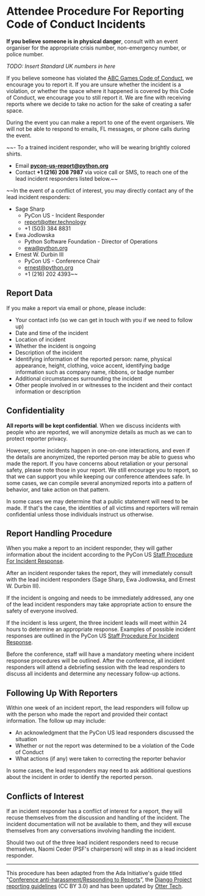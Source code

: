 # Attendee Procedure For Reporting Code of Conduct Incidents

**If you believe someone is in physical danger**, consult with an event organiser for the appropriate crisis number, non-emergency number, or police number.

*TODO: Insert Standard UK numbers in here*

If you believe someone has violated the [ABC Games Code of Conduct](https://github.com/naxelauk/abcgames-code-of-conduct/code_of_conduct.md), we encourage you to report it. If you are unsure whether the incident is a violation, or whether the space where it happened is covered by this Code of Conduct, we encourage you to still report it. We are fine with receiving reports where we decide to take no action for the sake of creating a safer space.

During the event you can make a report to one of the event organisers. We will not be able to respond to emails, FL messages, or phone calls during the event. 

  ~~- To a trained incident responder, who will be wearing brightly colored shirts.
  - Email **<pycon-us-report@python.org>**
  - Contact **+1 (216) 208 7987** via voice call or SMS, to reach one of the lead incident responders listed below.~~

~~In the event of a conflict of interest, you may directly contact any of the lead incident responders:
  * Sage Sharp
      * PyCon US - Incident Responder
      * <report@otter.technology>
      * +1 (503) 384 8831
  * Ewa Jodlowska
      * Python Software Foundation - Director of Operations
      * <ewa@python.org>
  * Ernest W. Durbin III
      * PyCon US - Conference Chair
      * <ernest@python.org>
      * +1 (216) 202 4393~~

## Report Data

If you make a report via email or phone, please include:

* Your contact info (so we can get in touch with you if we need to follow up)
* Date and time of the incident
* Location of incident
* Whether the incident is ongoing
* Description of the incident
* Identifying information of the reported person: name, physical appearance, height, clothing, voice accent, identifying badge information such as company name, ribbons, or badge number
* Additional circumstances surrounding the incident
* Other people involved in or witnesses to the incident and their contact information or description

## Confidentiality

**All reports will be kept confidential**. When we discuss incidents with people who are reported, we will anonymize details as much as we can to protect reporter privacy.

However, some incidents happen in one-on-one interactions, and even if the details are anonymized, the reported person may be able to guess who made the report. If you have concerns about retaliation or your personal safety, please note those in your report. We still encourage you to report, so that we can support you while keeping our conference attendees safe. In some cases, we can compile several anonymized reports into a pattern of behavior, and take action on that pattern.

In some cases we may determine that a public statement will need to be made. If that's the case, the identities of all victims and reporters will remain confidential unless those individuals instruct us otherwise.

## Report Handling Procedure

When you make a report to an incident responder, they will gather information about the incident according to the PyCon US [Staff Procedure For Incident Response](https://us.pycon.org/2018/about/code-of-conduct/staff-procedure/).

After an incident responder takes the report, they will immediately consult with the lead incident responders (Sage Sharp, Ewa Jodlowska, and Ernest W. Durbin III).

If the incident is ongoing and needs to be immediately addressed, any one of the lead incident responders may take appropriate action to ensure the safety of everyone involved.

If the incident is less urgent, the three incident leads will meet within 24 hours to determine an appropriate response. Examples of possible incident responses are outlined in the PyCon US [Staff Procedure For Incident Response](https://us.pycon.org/2018/about/code-of-conduct/staff-procedure/).

Before the conference, staff will have a mandatory meeting where incident response procedures will be outlined. After the conference, all incident responders will attend a debriefing session with the lead responders to discuss all incidents and determine any necessary follow-up actions.

## Following Up With Reporters

Within one week of an incident report, the lead responders will follow up with the person who made the report and provided their contact information. The follow up may include:

* An acknowledgment that the PyCon US lead responders discussed the situation
* Whether or not the report was determined to be a violation of the Code of Conduct
* What actions (if any) were taken to correcting the reporter behavior

In some cases, the lead responders may need to ask additional questions about the incident in order to identify the reported person.

## Conflicts of Interest

If an incident responder has a conflict of interest for a report, they will recuse themselves from the discussion and handling of the incident. The incident documentation will not be available to them, and they will excuse themselves from any conversations involving handling the incident.

Should two out of the three lead incident responders need to recuse themselves, Naomi Ceder (PSF's chairperson) will step in as a lead incident responder.

---

This procedure has been adapted from the Ada Initiative's guide titled "[Conference anti-harassment/Responding to Reports](http://geekfeminism.wikia.com/wiki/Conference_anti-harassment/Responding_to_reports)”, the [Django Project reporting guidelines](https://www.djangoproject.com/conduct/reporting/) (CC BY 3.0) and has been updated by [Otter Tech](https://otter.technology/).
<!--stackedit_data:
eyJoaXN0b3J5IjpbLTY0MTU2OTA3OSw2NzI3MzAxMzFdfQ==
-->